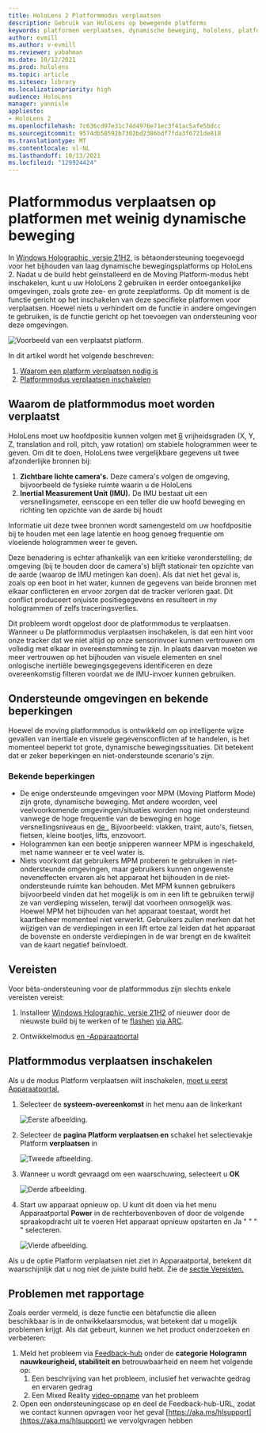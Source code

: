```yaml
---
title: HoloLens 2 Platformmodus verplaatsen
description: Gebruik van HoloLens op bewegende platforms
keywords: platformen verplaatsen, dynamische beweging, hololens, platformmodus voor verplaatsen
author: evmill
ms.author: v-evmill
ms.reviewer: yabahman
ms.date: 10/12/2021
ms.prod: hololens
ms.topic: article
ms.sitesec: library
ms.localizationpriority: high
audience: HoloLens
manager: yannisle
appliesto:
- HoloLens 2
ms.openlocfilehash: 7c636cd97e31c74d4976e71ec3f41ac5afe5bdcc
ms.sourcegitcommit: 9574db58592b7302bd2386bdf7fda3f6721de818
ms.translationtype: MT
ms.contentlocale: nl-NL
ms.lasthandoff: 10/13/2021
ms.locfileid: "129924424"
---
```

# <a name="moving-platform-mode-on-low-dynamic-motion-moving-platforms"></a>Platformmodus verplaatsen op platformen met weinig dynamische beweging

In [Windows Holographic, versie 21H2,](hololens-release-notes.md#windows-holographic-version-21h2) is bètaondersteuning toegevoegd voor het bijhouden van laag dynamische bewegingsplatforms op HoloLens 2. Nadat u de build hebt geïnstalleerd en de Moving Platform-modus hebt inschakelen, kunt u uw HoloLens 2 gebruiken in eerder ontoegankelijke omgevingen, zoals grote zee- en grote zeeplatforms. Op dit moment is de functie gericht op het inschakelen van deze specifieke platformen voor verplaatsen. Hoewel niets u verhindert om de functie in andere omgevingen te gebruiken, is de functie gericht op het toevoegen van ondersteuning voor deze omgevingen.

![Voorbeeld van een verplaatst platform.](./images/mpm-compare.gif)

In dit artikel wordt het volgende beschreven:

1. [Waarom een platform verplaatsen nodig is](#why-moving-platform-mode-is-necessary)
1. [Platformmodus verplaatsen inschakelen](#enabling-moving-platform-mode)

## <a name="why-moving-platform-mode-is-necessary"></a>Waarom de platformmodus moet worden verplaatst

HoloLens moet uw hoofdpositie kunnen volgen met [6](https://en.wikipedia.org/wiki/Six_degrees_of_freedom) vrijheidsgraden (X, Y, Z, translation and roll, pitch, yaw rotation) om stabiele hologrammen weer te geven. Om dit te doen, HoloLens twee vergelijkbare gegevens uit twee afzonderlijke bronnen bij:

1. **Zichtbare lichte camera's.** Deze camera's volgen de omgeving, bijvoorbeeld de fysieke ruimte waarin u de HoloLens
1. **Inertial Measurement Unit (IMU).** De IMU bestaat uit een versnellingsmeter, eenscope en een teller die uw hoofd beweging en richting ten opzichte van de aarde bij houdt

Informatie uit deze twee bronnen wordt samengesteld om uw hoofdpositie bij te houden met een lage latentie en hoog genoeg frequentie om vloeiende hologrammen weer te geven.

Deze benadering is echter afhankelijk van een kritieke veronderstelling; de omgeving (bij te houden door de camera's) blijft stationair ten opzichte van de aarde (waarop de IMU metingen kan doen). Als dat niet het geval is, zoals op een boot in het water, kunnen de gegevens van beide bronnen met elkaar conflicteren en ervoor zorgen dat de tracker verloren gaat. Dit conflict produceert onjuiste positiegegevens en resulteert in my hologrammen of zelfs traceringsverlies.

Dit probleem wordt opgelost door de platformmodus te verplaatsen. Wanneer u De platformmodus verplaatsen inschakelen, is dat een hint voor onze tracker dat we niet altijd op onze sensorinvoer kunnen vertrouwen om volledig met elkaar in overeenstemming te zijn. In plaats daarvan moeten we meer vertrouwen op het bijhouden van visuele elementen en snel onlogische inertiële bewegingsgegevens identificeren en deze overeenkomstig filteren voordat we de IMU-invoer kunnen gebruiken.

## <a name="supported-environments-and-known-limitations"></a>Ondersteunde omgevingen en bekende beperkingen

Hoewel de moving platformmodus is ontwikkeld om op intelligente wijze gevallen van inertiale en visuele gegevensconflicten af te handelen, is het momenteel beperkt tot grote, dynamische bewegingssituaties. Dit betekent dat er zeker beperkingen en niet-ondersteunde scenario's zijn.

### <a name="known-limitations"></a>Bekende beperkingen

- De enige ondersteunde omgevingen voor MPM (Moving Platform Mode) zijn grote, dynamische beweging. Met andere woorden, veel veelvoorkomende omgevingen/situaties worden nog niet ondersteund vanwege de hoge frequentie van de beweging en hoge versnellingsniveaus en [de .](https://en.wikipedia.org/wiki/Jerk_(physics))  Bijvoorbeeld: vlakken, traint, auto's, fietsen, fietsen, kleine bootjes, lifts, enzovoort.
- Hologrammen kan een beetje snipperen wanneer MPM is ingeschakeld, met name wanneer er te veel water is.
- Niets voorkomt dat gebruikers MPM proberen te gebruiken in niet-ondersteunde omgevingen, maar gebruikers kunnen ongewenste neveneffecten ervaren als het apparaat het bijhouden in de niet-ondersteunde ruimte kan behouden. Met MPM kunnen gebruikers bijvoorbeeld vinden dat het mogelijk is om in een lift te gebruiken terwijl ze van verdieping wisselen, terwijl dat voorheen onmogelijk was. Hoewel MPM het bijhouden van het apparaat toestaat, wordt het kaartbeheer momenteel niet verwerkt. Gebruikers zullen merken dat het wijzigen van de verdiepingen in een lift ertoe zal leiden dat het apparaat de bovenste en onderste verdiepingen in de war brengt en de kwaliteit van de kaart negatief beïnvloedt.

## <a name="prerequisites"></a>Vereisten

Voor bèta-ondersteuning voor de platformmodus zijn slechts enkele vereisten vereist:

1. Installeer [Windows Holographic, versie 21H2](hololens-release-notes.md#windows-holographic-version-21h2) of nieuwer door de nieuwste build bij te werken of te [flashen](https://aka.ms/hololens2download) [via ARC](hololens-recovery.md#clean-reflash-the-device).

2. Ontwikkelmodus [en -Apparaatportal](/mixed-reality/develop/platform-capabilities-and-apis/using-the-windows-device-portal)

## <a name="enabling-moving-platform-mode"></a>Platformmodus verplaatsen inschakelen

Als u de modus Platform verplaatsen wilt inschakelen, [moet u eerst Apparaatportal.](/windows/mixed-reality/develop/platform-capabilities-and-apis/using-the-windows-device-portal)

1. Selecteer de **systeem-overeenkomst** in het menu aan de linkerkant

   ![Eerste afbeelding.](.\images\mpm-01.png)

2. Selecteer de **pagina Platform verplaatsen en** schakel het selectievakje Platform **verplaatsen** in

    ![Tweede afbeelding.](.\images\mpm-02.png)

3. Wanneer u wordt gevraagd om een waarschuwing, selecteert u **OK**

   ![Derde afbeelding.](.\images\mpm-03.png)

4. Start uw apparaat opnieuw op. U kunt dit doen via het menu Apparaatportal **Power** in de rechterbovenboven of door de volgende spraakopdracht uit te voeren Het apparaat opnieuw opstarten en Ja &quot; &quot; &quot; &quot; selecteren.

   ![Vierde afbeelding.](.\images\mpm-04.png)

Als u de optie Platform verplaatsen niet ziet in Apparaatportal, betekent dit waarschijnlijk dat u nog niet de juiste build hebt. Zie de [sectie Vereisten.](#prerequisites)

## <a name="reporting-issues"></a>Problemen met rapportage

Zoals eerder vermeld, is deze functie een bètafunctie die alleen beschikbaar is in de ontwikkelaarsmodus, wat betekent dat u mogelijk problemen krijgt. Als dat gebeurt, kunnen we het product onderzoeken en verbeteren:

1. Meld het probleem via [Feedback-hub](hololens-feedback.md) onder de **categorie Hologramn nauwkeurigheid, stabiliteit en** betrouwbaarheid en neem het volgende op:
    1. Een beschrijving van het probleem, inclusief het verwachte gedrag en ervaren gedrag
    1. Een Mixed Reality [video-opname](holographic-photos-and-videos.md#capture-a-mixed-reality-video) van het probleem
2.  Open een ondersteuningscase op en deel de Feedback-hub-URL, zodat we contact kunnen opvragen voor het geval [https://aka.ms/hlsupport](https://aka.ms/hlsupport) we vervolgvragen hebben
